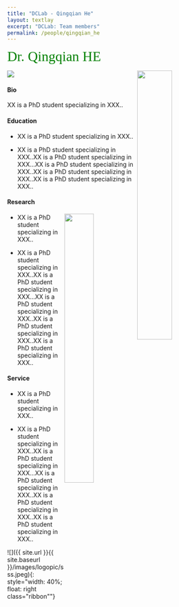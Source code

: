 ```yaml
---
title: "DCLab - Qingqian He"
layout: textlay
excerpt: "DCLab: Team members"
permalink: /people/qingqian_he
---
```


<font size="6"
face="verdana"
color="green"> 
Dr. Qingqian HE<br> 
</font>

<div id="content">
   <img src="{{ site.url }}{{ site.baseurl }}/images/logopic/sss.jpeg" class="ribbon" style="width: 40%; float: right">
   <img src="images/ribbon.png" class="ribbon"/>
</div>


#### Bio

XX is a PhD student specializing in XXX.. 

#### Education

- XX is a PhD student specializing in XXX..

- XX is a PhD student specializing in XXX..XX is a PhD student specializing in XXX...XX is a PhD student specializing in XXX..XX is a PhD student specializing in XXX..XX is a PhD student specializing in XXX..

#### Research

<figure class="ribbon">
   <img src="{{ site.url }}{{ site.baseurl }}/images/logopic/sss.jpeg" style="width: 40%; float: right">
</figure>

- XX is a PhD student specializing in XXX..

- XX is a PhD student specializing in XXX..XX is a PhD student specializing in XXX...XX is a PhD student specializing in XXX..XX is a PhD student specializing in XXX..XX is a PhD student specializing in XXX..



#### Service 

- XX is a PhD student specializing in XXX..

- XX is a PhD student specializing in XXX..XX is a PhD student specializing in XXX...XX is a PhD student specializing in XXX..XX is a PhD student specializing in XXX..XX is a PhD student specializing in XXX..

![]({{ site.url }}{{ site.baseurl }}/images/logopic/sss.jpeg){: style="width: 40%; float: right class="ribbon""}





